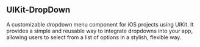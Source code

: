## UIKit-DropDown
A customizable dropdown menu component for iOS projects using UIKit. 
It provides a simple and reusable way to integrate dropdowns into your app, allowing users to select from a list of options in a stylish, 
flexible way.
